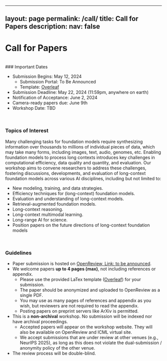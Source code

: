 -- ---
layout: page
permalink: /call/
title: Call for Papers
description:
nav: false
---

# Call for Papers
<br>
### Important Dates

* Submission Begins: May 12, 2024
  * Submission Portal: To Be Announced
  * Template: [Overleaf](https://www.overleaf.com/read/wcfywyhzfppz#e0be4f)
* Submission Deadline: May 22, 2024 (11:59pm, anywhere on earth)
* Notification of Acceptance: June 2, 2024
* Camera-ready papers due: June 9th
* Workshop Date: TBD


<br>

### Topics of Interest

Many challenging tasks for foundation models require synthesizing information over thousands to millions of individual pieces of data, which may take many forms, including images, text, audio, genomes, etc. Enabling foundation models to process long contexts introduces key
challenges in computational efficiency, data quality and quantity, and evaluation. Our workshop aims to convene researchers to address these challenges, fostering discussions, developments, and evaluation of
long-context foundation models across various AI disciplines, including but not limited to:

* New modeling, training, and data strategies.
* Efficiency techniques for (long-context) foundation models.
* Evaluation and understanding of long-context models.
* Retrieval-augmented foundation models.
* Long-context reasoning.
* Long-context multimodal learning.
* Long-range AI for science.
* Position papers on the future directions of long-context foundation models


<br>

### Guidelines

* Paper submission is hosted on [OpenReview, Link: to be announced]().
* We welcome papers __up to 4 pages (max)__, not including references or appendix. 
  * Please use the provided LaTex template ([Overleaf](https://www.overleaf.com/read/wcfywyhzfppz#e0be4f)) for your submission.
  * The paper should be anonymized and uploaded to OpenReview as a single PDF. 
  * You may use as many pages of references and appendix as you wish, but reviewers are not required to read the appendix. 
  * Posting papers on preprint servers like ArXiv is permitted.
* This is a __non-archival__ workshop. No submission will be indexed nor have archival proceedings.
  * Accepted papers will appear on the workshop website. They will also be available on OpenReview and ICML virtual site.
  * We accept submissions that are under review at other venues (e.g., NeurIPS 2025), as long as this does not violate the dual-submission / anonymity policy of the other venue.
* The review process will be double-blind.
<br>
